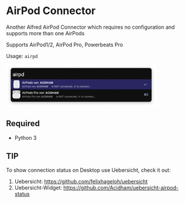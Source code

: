 # AirPod Connector

Another Alfred AirPod Connector which requires no configuration and supports more than one AirPods

Supports AirPod1/2, AirPod Pro, Powerbeats Pro

Usage: `airpd`

<img src="README.assets/airpd_screen.png" alt="airpd_screen" style="zoom:40%;" />

## Required

* Python 3

## TIP

To show connection status on Desktop use Uebersicht, check it out:

1. Uebersicht: https://github.com/felixhageloh/uebersicht
2. Uebersicht-Widget: https://github.com/Acidham/uebersicht-airpod-status

